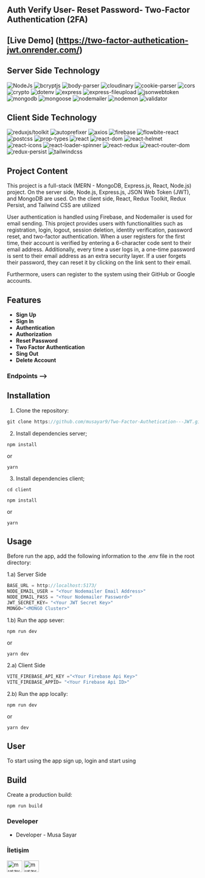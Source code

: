 ## Auth Verify User- Reset Password- Two-Factor Authentication (2FA)
## [Live Demo] (https://two-factor-authetication-jwt.onrender.com/)
## Server Side Technology

![NodeJs](https://img.shields.io/badge/Nodejs-20.9.0-yellowgreen)
![bcryptjs](https://img.shields.io/badge/bcryptjs-2.4.3-green)
![body-parser](https://img.shields.io/badge/body--parser-1.20.2-yellow)
![cloudinary](https://img.shields.io/badge/cloudinary-2.0.3-blue)
![cookie-parser](https://img.shields.io/badge/cookie--parser-1.4.6-red)
![cors](https://img.shields.io/badge/cors-2.8.5-orange)
![crypto](https://img.shields.io/badge/crypto-1.0.1-purple)
![dotenv](https://img.shields.io/badge/dotenv-16.4.5-brightgreen)
![express](https://img.shields.io/badge/express-4.18.2-lightblue)
![express-fileupload](https://img.shields.io/badge/express--fileupload-1.4.3-lightgrey)
![jsonwebtoken](https://img.shields.io/badge/jsonwebtoken-9.0.2-darkblue)
![mongodb](https://img.shields.io/badge/mongodb-6.3.0-darkgreen)
![mongoose](https://img.shields.io/badge/mongoose-8.2.0-darkred)
![nodemailer](https://img.shields.io/badge/nodemailer-6.9.10-pink)
![nodemon](https://img.shields.io/badge/nodemon-3.1.0-gold)
![validator](https://img.shields.io/badge/validator-13.11.0-silver)

## Client Side Technology

![reduxjs/toolkit](https://img.shields.io/badge/reduxjs/toolkit-2.2.1-green)
![autoprefixer](https://img.shields.io/badge/autoprefixer-10.4.17-yellow)
![axios](https://img.shields.io/badge/axios-1.6.7-blue)
![firebase](https://img.shields.io/badge/firebase-10.8.1-red)
![flowbite-react](https://img.shields.io/badge/flowbite--react-0.7.2-orange)
![postcss](https://img.shields.io/badge/postcss-8.4.35-purple)
![prop-types](https://img.shields.io/badge/prop--types-15.8.1-brightgreen)
![react](https://img.shields.io/badge/react-18.2.0-lightblue)
![react-dom](https://img.shields.io/badge/react--dom-18.2.0-lightgrey)
![react-helmet](https://img.shields.io/badge/react--helmet-6.1.0-darkblue)
![react-icons](https://img.shields.io/badge/react--icons-5.0.1-darkgreen)
![react-loader-spinner](https://img.shields.io/badge/react--loader--spinner-6.1.6-darkred)
![react-redux](https://img.shields.io/badge/react--redux-9.1.0-pink)
![react-router-dom](https://img.shields.io/badge/react--router--dom-6.22.1-gold)
![redux-persist](https://img.shields.io/badge/redux--persist-6.0.0-silver)
![tailwindcss](https://img.shields.io/badge/tailwindcss-3.4.1-lightgreen)

## Project Content

This project is a full-stack (MERN - MongoDB, Express.js, React, Node.js) project. On the server side, Node.js, Express.js, JSON Web Token (JWT), and MongoDB are used. On the client side, React, Redux Toolkit, Redux Persist, and Tailwind CSS are utilized

User authentication is handled using Firebase, and Nodemailer is used for email sending. This project provides users with functionalities such as registration, login, logout, session deletion, identity verification, password reset, and two-factor authentication. When a user registers for the first time, their account is verified by entering a 6-character code sent to their email address. Additionally, every time a user logs in, a one-time password is sent to their email address as an extra security layer. If a user forgets their password, they can reset it by clicking on the link sent to their email.

Furthermore, users can register to the system using their GitHub or Google accounts.



## Features

- **Sign Up**
- **Sign In**
- **Authentication**
- **Authorization**
- **Reset Password**
- **Two Factor Authentication**
- **Sing Out**
- **Delete Account**

### Endpoints -->

## Installation

1. Clone the repository:

```javascript
git clone https://github.com/musayar9/Two-Factor-Authetication---JWT.git
```

2. Install dependencies server;


```
npm install
```

or

```
yarn
```

3. Install dependencies client;

```
cd client
```

```
npm install
```

or

```
yarn
```
## Usage

Before run the app, add the following information to the .env file in the root directory:

1.a)  Server Side
```javascript
BASE_URL = http://localhost:5173/
NODE_EMAIL_USER = "<Your Nodemailer Email Address>"
NODE_EMAIL_PASS = "<Your Nodemailer Password>"
JWT_SECRET_KEY= "<Your JWT Secret Key>"
MONGO="<MONGO Cluster>"

```

1.b) Run the app sever:

```
npm run dev
```

or 
```
yarn dev
```

2.a)  Client Side
```javascript
VITE_FIREBASE_API_KEY ="<Your Firebase Api Key>"
VITE_FIREBASE_APPID= "<Your Firebase Api ID>"

```
2.b) Run the app locally:

```
npm run dev
```

or 
```
yarn dev
```



## User

To start using the app sign up, login and start using

## Build

Create a production build:

```
npm run build
```


### Developer

- Developer - Musa Sayar

### İletişim

<p>
<a href="https://www.linkedin.com/in/musasayar/" target="blank"><img align="center" src="https://raw.githubusercontent.com/rahuldkjain/github-profile-readme-generator/master/src/images/icons/Social/linked-in-alt.svg" alt="musayar9" height="30" width="40" /></a>
<a href="https://medium.com/@musasayar67" target="blank"><img align="center" src="https://raw.githubusercontent.com/rahuldkjain/github-profile-readme-generator/master/src/images/icons/Social/medium.svg" alt="musayar9" height="30" width="40" /></a>
</p>